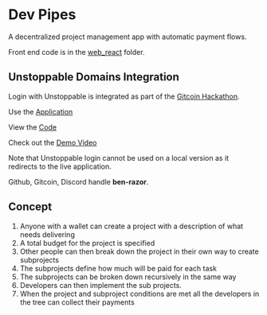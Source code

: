 # Dev Pipes

A decentralized project management app with automatic payment flows.

Front end code is in the [web_react](https://github.com/ben-razor/dev-pipes/tree/main/web_react) folder.

## Unstoppable Domains Integration

Login with Unstoppable is integrated as part of the [Gitcoin Hackathon](https://gitcoin.co/issue/unstoppabledomains/gitcoin-bounties/4/100027487).

Use the [Application](https://dev-pipes.vercel.app/)

View the [Code](https://github.com/ben-razor/dev-pipes/blob/main/web_react/src/App.js)  

Check out the [Demo Video](https://youtu.be/u6xLRlKB7nc) 

Note that Unstoppable login cannot be used on a local version as it redirects to the live application.

Github, Gitcoin, Discord handle **ben-razor**.

## Concept

1. Anyone with a wallet can create a project with a description of what needs delivering
2. A total budget for the project is specified
3. Other people can then break down the project in their own way to create subprojects
4. The subprojects define how much will be paid for each task
5. The subprojects can be broken down recursively in the same way
6. Developers can then implement the sub projects.
7. When the project and subproject conditions are met all the developers in the tree can collect their payments
